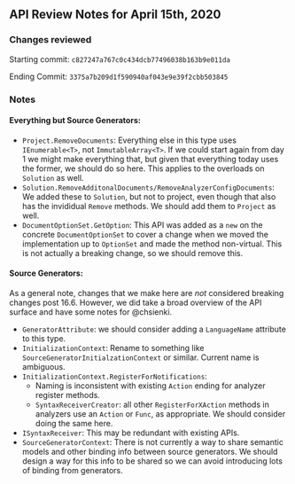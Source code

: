 ## API Review Notes for April 15th, 2020

### Changes reviewed
Starting commit: `c827247a767c0c434dcb77496038b163b9e011da`

Ending Commit: `3375a7b209d1f590940af043e9e39f2cbb503845`

### Notes

#### Everything but Source Generators:

* `Project.RemoveDocuments`: Everything else in this type uses `IEnumerable<T>`, not `ImmutableArray<T>`. If we could start again from day 1 we might make everything that, but given that everything today uses the former, we should do so here. This applies to the overloads on `Solution` as well.
* `Solution.RemoveAdditonalDocuments/RemoveAnalyzerConfigDocuments`: We added these to `Solution`, but not to project, even though that also has the invididual `Remove` methods. We should add them to `Project` as well.
* `DocumentOptionSet.GetOption`: This API was added as a `new` on the concrete `DocumentOptionSet` to cover a change when we moved the implementation up to `OptionSet` and made the method non-virtual. This is not actually a breaking change, so we should remove this.

#### Source Generators:

As a general note, changes that we make here are _not_ considered breaking changes post 16.6.
However, we did take a broad overview of the API surface and have some notes for @chsienki.

* `GeneratorAttribute`: we should consider adding a `LanguageName` attribute to this type.
* `InitializationContext`: Rename to something like `SourceGeneratorInitialzationContext` or similar. Current name is ambiguous.
* `InitializationContext.RegisterForNotifications`:
    * Naming is inconsistent with existing `Action` ending for analyzer register methods.
    * `SyntaxReceiverCreator`: all other `RegisterForXAction` methods in analyzers use an `Action` or `Func`, as appropriate. We should consider doing the same here.
* `ISyntaxReceiver`: This may be redundant with existing APIs.
* `SourceGeneratorContext`: There is not currently a way to share semantic models and other binding info between source generators. We should design a way for this info to be shared so we can avoid introducing lots of binding from generators.
